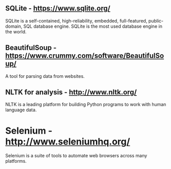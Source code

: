 ## SQLite - https://www.sqlite.org/
SQLite is a self-contained, high-reliability, embedded, full-featured, public-domain, SQL database engine. SQLite is the most used database engine in the world.

## BeautifulSoup - https://www.crummy.com/software/BeautifulSoup/ 
A tool for parsing data from websites.

## NLTK for analysis - http://www.nltk.org/ 
NLTK is a leading platform for building Python programs to work with human language data.

# Selenium - http://www.seleniumhq.org/ 
Selenium is a suite of tools to automate web browsers across many platforms.
